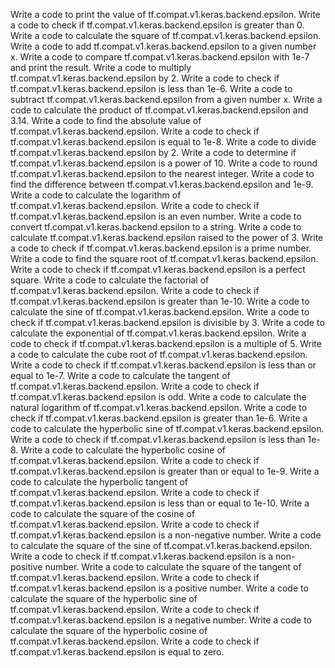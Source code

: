 Write a code to print the value of tf.compat.v1.keras.backend.epsilon.
Write a code to check if tf.compat.v1.keras.backend.epsilon is greater than 0.
Write a code to calculate the square of tf.compat.v1.keras.backend.epsilon.
Write a code to add tf.compat.v1.keras.backend.epsilon to a given number x.
Write a code to compare tf.compat.v1.keras.backend.epsilon with 1e-7 and print the result.
Write a code to multiply tf.compat.v1.keras.backend.epsilon by 2.
Write a code to check if tf.compat.v1.keras.backend.epsilon is less than 1e-6.
Write a code to subtract tf.compat.v1.keras.backend.epsilon from a given number x.
Write a code to calculate the product of tf.compat.v1.keras.backend.epsilon and 3.14.
Write a code to find the absolute value of tf.compat.v1.keras.backend.epsilon.
Write a code to check if tf.compat.v1.keras.backend.epsilon is equal to 1e-8.
Write a code to divide tf.compat.v1.keras.backend.epsilon by 2.
Write a code to determine if tf.compat.v1.keras.backend.epsilon is a power of 10.
Write a code to round tf.compat.v1.keras.backend.epsilon to the nearest integer.
Write a code to find the difference between tf.compat.v1.keras.backend.epsilon and 1e-9.
Write a code to calculate the logarithm of tf.compat.v1.keras.backend.epsilon.
Write a code to check if tf.compat.v1.keras.backend.epsilon is an even number.
Write a code to convert tf.compat.v1.keras.backend.epsilon to a string.
Write a code to calculate tf.compat.v1.keras.backend.epsilon raised to the power of 3.
Write a code to check if tf.compat.v1.keras.backend.epsilon is a prime number.
Write a code to find the square root of tf.compat.v1.keras.backend.epsilon.
Write a code to check if tf.compat.v1.keras.backend.epsilon is a perfect square.
Write a code to calculate the factorial of tf.compat.v1.keras.backend.epsilon.
Write a code to check if tf.compat.v1.keras.backend.epsilon is greater than 1e-10.
Write a code to calculate the sine of tf.compat.v1.keras.backend.epsilon.
Write a code to check if tf.compat.v1.keras.backend.epsilon is divisible by 3.
Write a code to calculate the exponential of tf.compat.v1.keras.backend.epsilon.
Write a code to check if tf.compat.v1.keras.backend.epsilon is a multiple of 5.
Write a code to calculate the cube root of tf.compat.v1.keras.backend.epsilon.
Write a code to check if tf.compat.v1.keras.backend.epsilon is less than or equal to 1e-7.
Write a code to calculate the tangent of tf.compat.v1.keras.backend.epsilon.
Write a code to check if tf.compat.v1.keras.backend.epsilon is odd.
Write a code to calculate the natural logarithm of tf.compat.v1.keras.backend.epsilon.
Write a code to check if tf.compat.v1.keras.backend.epsilon is greater than 1e-6.
Write a code to calculate the hyperbolic sine of tf.compat.v1.keras.backend.epsilon.
Write a code to check if tf.compat.v1.keras.backend.epsilon is less than 1e-8.
Write a code to calculate the hyperbolic cosine of tf.compat.v1.keras.backend.epsilon.
Write a code to check if tf.compat.v1.keras.backend.epsilon is greater than or equal to 1e-9.
Write a code to calculate the hyperbolic tangent of tf.compat.v1.keras.backend.epsilon.
Write a code to check if tf.compat.v1.keras.backend.epsilon is less than or equal to 1e-10.
Write a code to calculate the square of the cosine of tf.compat.v1.keras.backend.epsilon.
Write a code to check if tf.compat.v1.keras.backend.epsilon is a non-negative number.
Write a code to calculate the square of the sine of tf.compat.v1.keras.backend.epsilon.
Write a code to check if tf.compat.v1.keras.backend.epsilon is a non-positive number.
Write a code to calculate the square of the tangent of tf.compat.v1.keras.backend.epsilon.
Write a code to check if tf.compat.v1.keras.backend.epsilon is a positive number.
Write a code to calculate the square of the hyperbolic sine of tf.compat.v1.keras.backend.epsilon.
Write a code to check if tf.compat.v1.keras.backend.epsilon is a negative number.
Write a code to calculate the square of the hyperbolic cosine of tf.compat.v1.keras.backend.epsilon.
Write a code to check if tf.compat.v1.keras.backend.epsilon is equal to zero.